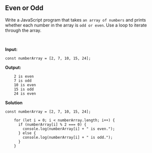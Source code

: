 ## Even or Odd

Write a JavaScript program that takes `an array of numbers` and prints whether each number in the array is `odd or even`. Use a loop to iterate through the array.

<br>

**Input:**
<br>

`const numberArray = [2, 7, 10, 15, 24];`

**Output:**
<br>

        2 is even
        7 is odd
        10 is even
        15 is odd
        24 is even

**Solution**
<br>

    const numberArray = [2, 7, 10, 15, 24];

        for (let i = 0; i < numberArray.length; i++) {
          if (numberArray[i] % 2 === 0) {
            console.log(numberArray[i] + " is even.");
          } else {
            console.log(numberArray[i] + " is odd.");
          }
        }
